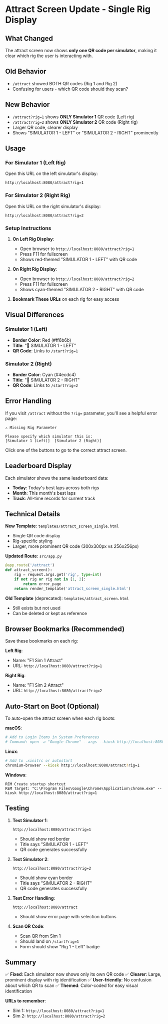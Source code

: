 # Attract Screen Update - Single Rig Display

## What Changed

The attract screen now shows **only one QR code per simulator**, making it clear which rig the user is interacting with.

## Old Behavior
- `/attract` showed BOTH QR codes (Rig 1 and Rig 2)
- Confusing for users - which QR code should they scan?

## New Behavior
- `/attract?rig=1` shows **ONLY Simulator 1** QR code (Left rig)
- `/attract?rig=2` shows **ONLY Simulator 2** QR code (Right rig)
- Larger QR code, clearer display
- Shows "SIMULATOR 1 - LEFT" or "SIMULATOR 2 - RIGHT" prominently

## Usage

### For Simulator 1 (Left Rig)
Open this URL on the left simulator's display:
```
http://localhost:8080/attract?rig=1
```

### For Simulator 2 (Right Rig)
Open this URL on the right simulator's display:
```
http://localhost:8080/attract?rig=2
```

### Setup Instructions

1. **On Left Rig Display**:
   - Open browser to `http://localhost:8080/attract?rig=1`
   - Press F11 for fullscreen
   - Shows red-themed "SIMULATOR 1 - LEFT" with QR code

2. **On Right Rig Display**:
   - Open browser to `http://localhost:8080/attract?rig=2`
   - Press F11 for fullscreen
   - Shows cyan-themed "SIMULATOR 2 - RIGHT" with QR code

3. **Bookmark These URLs** on each rig for easy access

## Visual Differences

### Simulator 1 (Left)
- **Border Color**: Red (#ff6b6b)
- **Title**: "🏁 SIMULATOR 1 - LEFT"
- **QR Code**: Links to `/start?rig=1`

### Simulator 2 (Right)
- **Border Color**: Cyan (#4ecdc4)
- **Title**: "🏁 SIMULATOR 2 - RIGHT"
- **QR Code**: Links to `/start?rig=2`

## Error Handling

If you visit `/attract` without the `?rig=` parameter, you'll see a helpful error page:

```
⚠️ Missing Rig Parameter

Please specify which simulator this is:
[Simulator 1 (Left)]  [Simulator 2 (Right)]
```

Click one of the buttons to go to the correct attract screen.

## Leaderboard Display

Each simulator shows the same leaderboard data:
- **Today**: Today's best laps across both rigs
- **Month**: This month's best laps
- **Track**: All-time records for current track

## Technical Details

**New Template**: `templates/attract_screen_single.html`
- Single QR code display
- Rig-specific styling
- Larger, more prominent QR code (300x300px vs 256x256px)

**Updated Route**: `src/app.py`
```python
@app.route('/attract')
def attract_screen():
    rig = request.args.get('rig', type=int)
    if not rig or rig not in [1, 2]:
        return error_page
    return render_template('attract_screen_single.html')
```

**Old Template** (deprecated): `templates/attract_screen.html`
- Still exists but not used
- Can be deleted or kept as reference

## Browser Bookmarks (Recommended)

Save these bookmarks on each rig:

**Left Rig**:
- Name: "F1 Sim 1 Attract"
- URL: `http://localhost:8080/attract?rig=1`

**Right Rig**:
- Name: "F1 Sim 2 Attract"
- URL: `http://localhost:8080/attract?rig=2`

## Auto-Start on Boot (Optional)

To auto-open the attract screen when each rig boots:

**macOS**:
```bash
# Add to Login Items in System Preferences
# Command: open -a "Google Chrome" --args --kiosk http://localhost:8080/attract?rig=1
```

**Linux**:
```bash
# Add to .xinitrc or autostart
chromium-browser --kiosk http://localhost:8080/attract?rig=1
```

**Windows**:
```batch
REM Create startup shortcut
REM Target: "C:\Program Files\Google\Chrome\Application\chrome.exe" --kiosk http://localhost:8080/attract?rig=1
```

## Testing

1. **Test Simulator 1**:
   ```
   http://localhost:8080/attract?rig=1
   ```
   - Should show red border
   - Title says "SIMULATOR 1 - LEFT"
   - QR code generates successfully

2. **Test Simulator 2**:
   ```
   http://localhost:8080/attract?rig=2
   ```
   - Should show cyan border
   - Title says "SIMULATOR 2 - RIGHT"
   - QR code generates successfully

3. **Test Error Handling**:
   ```
   http://localhost:8080/attract
   ```
   - Should show error page with selection buttons

4. **Scan QR Code**:
   - Scan QR from Sim 1
   - Should land on `/start?rig=1`
   - Form should show "Rig 1 - Left" badge

## Summary

✅ **Fixed**: Each simulator now shows only its own QR code
✅ **Clearer**: Large, prominent display with rig identification
✅ **User-friendly**: No confusion about which QR to scan
✅ **Themed**: Color-coded for easy visual identification

**URLs to remember**:
- Sim 1: `http://localhost:8080/attract?rig=1`
- Sim 2: `http://localhost:8080/attract?rig=2`
